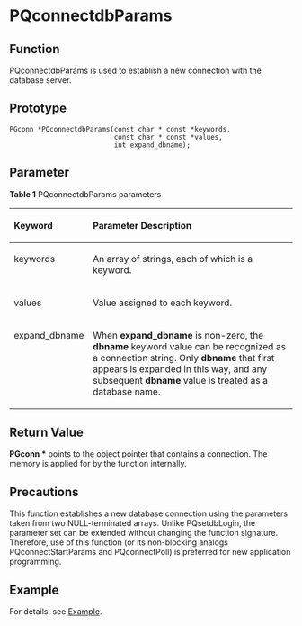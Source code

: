 # PQconnectdbParams<a name="EN-US_TOPIC_0242380570"></a>

## Function<a name="en-us_topic_0241735613_section735013014140"></a>

PQconnectdbParams is used to establish a new connection with the database server.

## Prototype<a name="en-us_topic_0241735613_section42089297235"></a>

```
PGconn *PQconnectdbParams(const char * const *keywords,
                          const char * const *values,
                          int expand_dbname);
```

## Parameter<a name="en-us_topic_0241735613_en-us_topic_0237120433_en-us_topic_0059777949_s93d4d32e284e4e32930c5a9c033b6be3"></a>

**Table  1**  PQconnectdbParams parameters

<a name="en-us_topic_0241735613_en-us_topic_0237120433_en-us_topic_0059777949_tc7d6fc98e0094dfdb438ab59460d206d"></a>
<table><thead align="left"><tr id="en-us_topic_0241735613_en-us_topic_0237120433_en-us_topic_0059777949_rb323017d53364460aff9e3ccc9832912"><th class="cellrowborder" valign="top" width="23.27%" id="mcps1.2.3.1.1"><p id="en-us_topic_0241735613_en-us_topic_0237120433_en-us_topic_0059777949_ab365a224aa1841d39743aef2954b4302"><a name="en-us_topic_0241735613_en-us_topic_0237120433_en-us_topic_0059777949_ab365a224aa1841d39743aef2954b4302"></a><a name="en-us_topic_0241735613_en-us_topic_0237120433_en-us_topic_0059777949_ab365a224aa1841d39743aef2954b4302"></a><strong id="en-us_topic_0241735613_b186960471879"><a name="en-us_topic_0241735613_b186960471879"></a><a name="en-us_topic_0241735613_b186960471879"></a>Keyword</strong></p>
</th>
<th class="cellrowborder" valign="top" width="76.73%" id="mcps1.2.3.1.2"><p id="en-us_topic_0241735613_en-us_topic_0237120433_en-us_topic_0059777949_a2e4dd518264f4240a2ce290ed00efdf4"><a name="en-us_topic_0241735613_en-us_topic_0237120433_en-us_topic_0059777949_a2e4dd518264f4240a2ce290ed00efdf4"></a><a name="en-us_topic_0241735613_en-us_topic_0237120433_en-us_topic_0059777949_a2e4dd518264f4240a2ce290ed00efdf4"></a><strong id="en-us_topic_0241735613_b162052491377"><a name="en-us_topic_0241735613_b162052491377"></a><a name="en-us_topic_0241735613_b162052491377"></a>Parameter Description</strong></p>
</th>
</tr>
</thead>
<tbody><tr id="en-us_topic_0241735613_en-us_topic_0237120433_en-us_topic_0059777949_r13b05b59c65f4a8fb1f61880b8a41c0e"><td class="cellrowborder" valign="top" width="23.27%" headers="mcps1.2.3.1.1 "><p id="en-us_topic_0241735613_en-us_topic_0237120433_en-us_topic_0059777949_ac3f3037f05bb4b6a98ea3fe0a2291a46"><a name="en-us_topic_0241735613_en-us_topic_0237120433_en-us_topic_0059777949_ac3f3037f05bb4b6a98ea3fe0a2291a46"></a><a name="en-us_topic_0241735613_en-us_topic_0237120433_en-us_topic_0059777949_ac3f3037f05bb4b6a98ea3fe0a2291a46"></a>keywords</p>
</td>
<td class="cellrowborder" valign="top" width="76.73%" headers="mcps1.2.3.1.2 "><p id="en-us_topic_0241735613_p17295102954917"><a name="en-us_topic_0241735613_p17295102954917"></a><a name="en-us_topic_0241735613_p17295102954917"></a>An array of strings, each of which is a keyword.</p>
</td>
</tr>
<tr id="en-us_topic_0241735613_en-us_topic_0237120433_en-us_topic_0059777949_r3191b8b205a145c9b4388d6bf3b1482e"><td class="cellrowborder" valign="top" width="23.27%" headers="mcps1.2.3.1.1 "><p id="en-us_topic_0241735613_en-us_topic_0237120433_en-us_topic_0059777949_a7200a79355ae424c82fc839022a66d25"><a name="en-us_topic_0241735613_en-us_topic_0237120433_en-us_topic_0059777949_a7200a79355ae424c82fc839022a66d25"></a><a name="en-us_topic_0241735613_en-us_topic_0237120433_en-us_topic_0059777949_a7200a79355ae424c82fc839022a66d25"></a>values</p>
</td>
<td class="cellrowborder" valign="top" width="76.73%" headers="mcps1.2.3.1.2 "><p id="en-us_topic_0241735613_p17291729154911"><a name="en-us_topic_0241735613_p17291729154911"></a><a name="en-us_topic_0241735613_p17291729154911"></a>Value assigned to each keyword.</p>
</td>
</tr>
<tr id="en-us_topic_0241735613_en-us_topic_0237120433_en-us_topic_0059777949_r0c1b3c0fafbf4d7f8dcad213939dd18d"><td class="cellrowborder" valign="top" width="23.27%" headers="mcps1.2.3.1.1 "><p id="en-us_topic_0241735613_en-us_topic_0237120433_en-us_topic_0059777949_a63582017c4844cdbb0164922a51fc64e"><a name="en-us_topic_0241735613_en-us_topic_0237120433_en-us_topic_0059777949_a63582017c4844cdbb0164922a51fc64e"></a><a name="en-us_topic_0241735613_en-us_topic_0237120433_en-us_topic_0059777949_a63582017c4844cdbb0164922a51fc64e"></a>expand_dbname</p>
</td>
<td class="cellrowborder" valign="top" width="76.73%" headers="mcps1.2.3.1.2 "><p id="en-us_topic_0241735613_p5288132920499"><a name="en-us_topic_0241735613_p5288132920499"></a><a name="en-us_topic_0241735613_p5288132920499"></a>When <strong id="en-us_topic_0241735613_b41801547117"><a name="en-us_topic_0241735613_b41801547117"></a><a name="en-us_topic_0241735613_b41801547117"></a>expand_dbname</strong> is non-zero, the <strong id="en-us_topic_0241735613_b1033141110127"><a name="en-us_topic_0241735613_b1033141110127"></a><a name="en-us_topic_0241735613_b1033141110127"></a>dbname</strong> keyword value can be recognized as a connection string. Only <strong id="en-us_topic_0241735613_b20723151951413"><a name="en-us_topic_0241735613_b20723151951413"></a><a name="en-us_topic_0241735613_b20723151951413"></a>dbname</strong> that first appears is expanded in this way, and any subsequent <strong id="en-us_topic_0241735613_b28441181515"><a name="en-us_topic_0241735613_b28441181515"></a><a name="en-us_topic_0241735613_b28441181515"></a>dbname</strong> value is treated as a database name.</p>
</td>
</tr>
</tbody>
</table>

## Return Value<a name="en-us_topic_0241735613_en-us_topic_0237120433_en-us_topic_0059777949_s25d37c96151c49ef8117dc53bda2bf2c"></a>

**PGconn \***  points to the object pointer that contains a connection. The memory is applied for by the function internally.

## Precautions<a name="en-us_topic_0241735613_en-us_topic_0237120433_en-us_topic_0059777949_sb1b6942996a64e589fdfdfb1c00fa519"></a>

This function establishes a new database connection using the parameters taken from two NULL-terminated arrays. Unlike PQsetdbLogin, the parameter set can be extended without changing the function signature. Therefore, use of this function \(or its non-blocking analogs PQconnectStartParams and PQconnectPoll\) is preferred for new application programming.

## Example<a name="en-us_topic_0241735613_en-us_topic_0237120433_en-us_topic_0059777949_s14d206561091447bbb06bac48d8fee66"></a>

For details, see  [Example](example-3.md).

